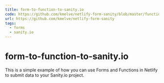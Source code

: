 ```yaml
---
title: form-to-function-to-sanity.io
code: https://github.com/kmelve/netlify-form-sanity/blob/master/functions/submission-created.js
url: https://github.com/kmelve/netlify-form-sanity
tags: 
  - forms
  - sanity.io
---
```


# form-to-function-to-sanity.io

This is a simple example of how you can use Forms and Functions in Netlify to submit data to your Sanity.io project.
